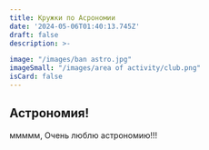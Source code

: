 ```yaml
---
title: Кружки по Асрономии
date: '2024-05-06T01:40:13.745Z'
draft: false
description: >-

image: "/images/ban astro.jpg"
imageSmall: "/images/area of ​​activity/club.png"
isCard: false
---
```


## Астрономия!
 
ммммм, Очень люблю астрономию!!!